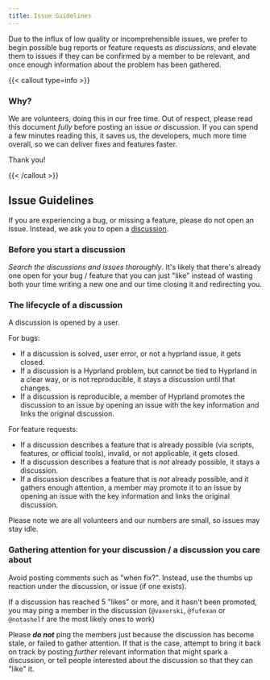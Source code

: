 ```yaml
---
title: Issue Guidelines
---
```


Due to the influx of low quality or incomprehensible issues,
we prefer to begin possible bug reports or feature requests as *discussions*,
and elevate them to issues if they can be confirmed by a member to be relevant,
and once enough information about the problem has been gathered.

{{< callout type=info >}}

### Why?

We are volunteers, doing this in our free time. Out of respect, please read this document
_fully_ before posting an issue _or_ discussion. If you can spend a few minutes reading this,
it saves us, the developers, much more time overall, so we can deliver fixes and features faster.

Thank you!

{{< /callout >}}

## Issue Guidelines

If you are experiencing a bug, or missing a feature, please do not open an issue.
Instead, we ask you to open a [discussion](https://github.com/hyprwm/Hyprland/discussions).

### Before you start a discussion

_Search the discussions and issues thoroughly_. It's likely that there's already one open for your bug / feature that you can
just "like" instead of wasting both your time writing a new one and our time closing it and redirecting you.

### The lifecycle of a discussion

A discussion is opened by a user.

For bugs:
- If a discussion is solved, user error, or not a hyprland issue, it gets closed.
- If a discussion is a Hyprland problem, but cannot be tied to Hyprland in a clear way, or is not reproducible, it stays a discussion until that changes.
- If a discussion is reproducible, a member of Hyprland promotes the discussion to an issue by opening an issue with the key information and links the original discussion.

For feature requests:
- If a discussion describes a feature that is already possible (via scripts, features, or official tools), invalid, or not applicable, it gets closed.
- If a discussion describes a feature that is _not_ already possible, it stays a discussion.
- If a discussion describes a feature that is _not_ already possible, and it gathers enough attention, a member may promote it to an issue by opening an issue with the key information and links the original discussion.

Please note we are all volunteers and our numbers are small, so issues may stay idle.

### Gathering attention for your discussion / a discussion you care about

Avoid posting comments such as "when fix?". Instead, use the thumbs up
reaction under the discussion, or issue (if one exists).

If a discussion has reached 5 "likes" or more, and it hasn't been promoted, you may ping a member in the discussion
(`@vaxerski`, `@fufexan` or `@notashelf` are the most likely ones to work)

Please ***do not*** ping the members just because the discussion has become stale,
or failed to gather attention. If that is the case, attempt to bring it back
on track by posting *further* relevant information that might spark a discussion,
or tell people interested about the discussion so that they can "like" it.
